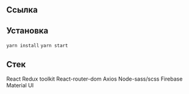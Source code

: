 ## Ссылка 

## Установка 

`yarn install`
`yarn start`

## Стек
 React
 Redux toolkit
 React-router-dom
 Axios 
 Node-sass/scss
 Firebase
 Material UI
 
  